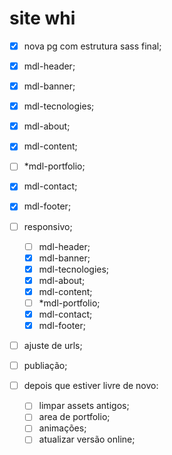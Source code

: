 # site whi

- [x] nova pg com estrutura sass final;
- [x] mdl-header;
- [x] mdl-banner;
- [x] mdl-tecnologies;
- [x] mdl-about;
- [x] mdl-content;
- [ ] \*mdl-portfolio;
- [x] mdl-contact;
- [x] mdl-footer;
- [ ] responsivo;
  - [ ] mdl-header;
  - [x] mdl-banner;
  - [x] mdl-tecnologies;
  - [x] mdl-about;
  - [x] mdl-content;
  - [ ] \*mdl-portfolio;
  - [x] mdl-contact;
  - [x] mdl-footer;
- [ ] ajuste de urls;
- [ ] publiação;

- [ ] depois que estiver livre de novo:
  - [ ] limpar assets antigos;
  - [ ] area de portfolio;
  - [ ] animações;
  - [ ] atualizar versão online;
